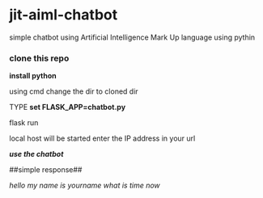 # jit-aiml-chatbot
 simple chatbot using Artificial Intelligence Mark Up language using pythin

### clone this repo

**install python**

using cmd change the dir to cloned dir

TYPE **set FLASK_APP=chatbot.py**

flask run

local host will be started 
enter the IP address in your url

***use the chatbot***

##simple response##

*hello*
*my name is yourname*
*what is time now*
